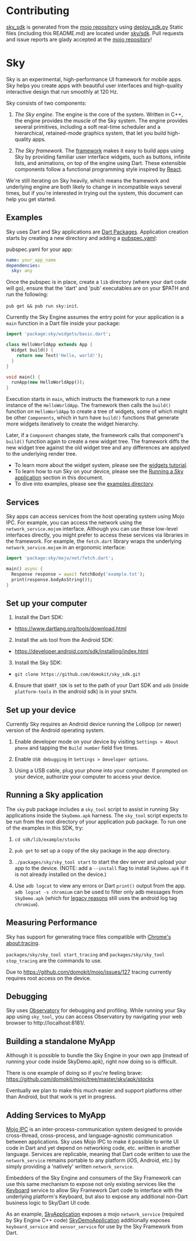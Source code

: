 Contributing
============

[sky_sdk](https://github.com/domokit/sky_sdk) is generated from the
[mojo repository](https://github.com/domokit/mojo) using
[deploy_sdk.py](https://github.com/domokit/mojo/blob/master/sky/tools/deploy_sdk.py)
Static files (including this README.md) are located under
[sky/sdk](https://github.com/domokit/mojo/tree/master/sky/sdk).  Pull
requests and issue reports are glady accepted at the
[mojo repository](https://github.com/domokit/mojo)!

Sky
===

Sky is an experimental, high-performance UI framework for mobile apps. Sky helps
you create apps with beautiful user interfaces and high-quality interactive
design that run smoothly at 120 Hz.

Sky consists of two components:

1. *The Sky engine.* The engine is the core of the system. Written in C++, the
   engine provides the muscle of the Sky system. The engine provides
   several primitives, including a soft real-time scheduler and a hierarchical,
   retained-mode graphics system, that let you build high-quality apps.

2. *The Sky framework.* The [framework](packages/sky/lib/framework) makes it
   easy to build apps using Sky by providing familiar user interface widgets,
   such as buttons, infinite lists, and animations, on top of the engine using
   Dart. These extensible components follow a functional programming style
   inspired by [React](http://facebook.github.io/react/).

We're still iterating on Sky heavily, which means the framework and underlying
engine are both likely to change in incompatible ways several times, but if
you're interested in trying out the system, this document can help you get
started.

Examples
--------

Sky uses Dart and Sky applications are
[Dart Packages](https://www.dartlang.org/docs/tutorials/shared-pkgs/).
Application creation starts by creating a new directory and
adding a [pubspec.yaml](https://www.dartlang.org/tools/pub/pubspec.html):

 pubspec.yaml for your app:
```yaml
name: your_app_name
dependencies:
  sky: any
```

Once the pubspec is in place, create a `lib` directory (where your dart code
will go), ensure that the 'dart' and 'pub' executables are on your $PATH and
run the following:

`pub get && pub run sky:init`.

Currently the Sky Engine assumes the entry point for your application is a
`main` function in a Dart file inside your package:

```dart
import 'package:sky/widgets/basic.dart';

class HelloWorldApp extends App {
  Widget build() {
    return new Text('Hello, world!');
  }
}

void main() {
  runApp(new HelloWorldApp());
}
```

Execution starts in `main`, which instructs the framework to run a new
instance of the `HelloWorldApp`. The framework then calls the `build()`
function on `HelloWorldApp` to create a tree of widgets, some of which might
be other `Components`, which in turn have `build()` functions that generate
more widgets iteratively to create the widget hierarchy.

Later, if a `Component` changes state, the framework calls that component's
`build()` function again to create a new widget tree. The framework diffs the
new widget tree against the old widget tree and any differences are applyed
to the underlying render tree.

 * To learn more about the widget system, please see the
   [widgets tutorial](lib/widgets/README.md).
 * To learn how to run Sky on your device, please see the
   [Running a Sky application](#running-a-sky-application) section in this
   document.
 * To dive into examples, please see the [examples directory](lib/example).

Services
--------

Sky apps can access services from the host operating system using Mojo IPC. For
example, you can access the network using the `network_service.mojom` interface.
Although you can use these low-level interfaces directly, you might prefer to
access these services via libraries in the framework. For example, the
`fetch.dart` library wraps the underlying `network_service.mojom` in an
ergonomic interface:

```dart
import 'package:sky/mojo/net/fetch.dart';

main() async {
  Response response = await fetchBody('example.txt');
  print(response.bodyAsString());
}
```

Set up your computer
--------------------

1. Install the Dart SDK:
  - https://www.dartlang.org/tools/download.html

2. Install the `adb` tool from the Android SDK:
  - https://developer.android.com/sdk/installing/index.html

3. Install the Sky SDK:
  - `git clone https://github.com/domokit/sky_sdk.git`

4. Ensure that `$DART_SDK` is set to the path of your Dart SDK and `adb`
   (inside `platform-tools` in the android sdk) is in your `$PATH`.

Set up your device
------------------

Currently Sky requires an Android device running the Lollipop (or newer) version
of the Android operating system.

1. Enable developer mode on your device by visiting `Settings > About phone`
   and tapping the `Build number` field five times.

2. Enable `USB debugging` in `Settings > Developer options`.

3. Using a USB cable, plug your phone into your computer. If prompted on your
   device, authorize your computer to access your device.

Running a Sky application
-------------------------

The `sky` pub package includes a `sky_tool` script to assist in running
Sky applications inside the `SkyDemo.apk` harness.  The `sky_tool` script
expects to be run from the root directory of your application pub package. To
run one of the examples in this SDK, try:

1. `cd sdk/lib/example/stocks`

2. `pub get` to set up a copy of the sky package in the app directory.

3. `./packages/sky/sky_tool start` to start the dev server and upload your
   app to the device.
   (NOTE: add a `--install` flag to install `SkyDemo.apk` if it is not already
   installed on the device.)

4. Use `adb logcat` to view any errors or Dart `print()` output from the app.
   `adb logcat -s chromium` can be used to filter only adb messages from
   `SkyDemo.apk` (which for
   [legacy reasons](https://github.com/domokit/mojo/issues/129) still uses the
   android log tag `chromium`).

Measuring Performance
---------------------

Sky has support for generating trace files compatible with
[Chrome's about:tracing](https://www.chromium.org/developers/how-tos/trace-event-profiling-tool).

`packages/sky/sky_tool start_tracing` and `packages/sky/sky_tool stop_tracing`
are the commands to use.

Due to https://github.com/domokit/mojo/issues/127 tracing currently
requires root access on the device.

Debugging
---------

Sky uses [Observatory](https://www.dartlang.org/tools/observatory/) for
debugging and profiling. While running your Sky app using `sky_tool`, you can
access Observatory by navigating your web browser to http://localhost:8181/.

Building a standalone MyApp
---------------------------

Although it is possible to bundle the Sky Engine in your own app (instead of
running your code inside SkyDemo.apk), right now doing so is difficult.

There is one example of doing so if you're feeling brave:
https://github.com/domokit/mojo/tree/master/sky/apk/stocks

Eventually we plan to make this much easier and support platforms other than
Android, but that work is yet in progress.

Adding Services to MyApp
------------------------

[Mojo IPC](https://github.com/domokit/mojo) is an inter-process-communication
system designed to provide cross-thread, cross-process, and language-agnostic
communication between applications.  Sky uses Mojo IPC to make it possible
to write UI code in Dart and yet depend on networking code, etc. written in
another language.  Services are replicable, meaning that Dart code
written to use the `network_service` remains portable to any platform
(iOS, Android, etc.) by simply providing a 'natively' written `network_service`.

Embedders of the Sky Engine and consumers of the Sky Framework can use this
same mechanism to expose not only existing services like the
[Keyboard](https://github.com/domokit/mojo/blob/master/mojo/services/keyboard/public/interfaces/keyboard.mojom)
service to allow Sky Framework Dart code to interface with the underlying
platform's Keyboard, but also to expose any additional non-Dart business logic
to Sky/Dart UI code.

As an example, [SkyApplication](https://github.com/domokit/mojo/blob/master/sky/shell/org/domokit/sky/shell/SkyApplication.java)
exposes a mojo `network_service` (required by Sky Engine C++ code)
[SkyDemoApplication](https://github.com/domokit/mojo/blob/master/sky/apk/demo/org/domokit/sky/demo/SkyDemoApplication.java)
additionally exposes `keyboard_service` and `sensor_service` for use by the Sky
Framework from Dart.
